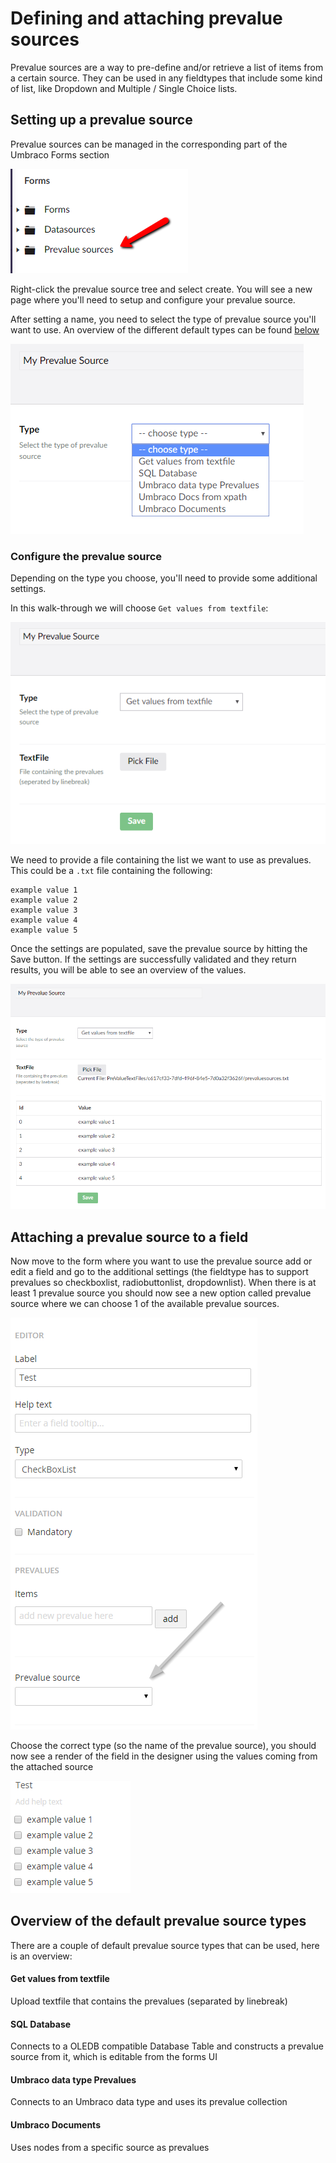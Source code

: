 # Defining and attaching prevalue sources

Prevalue sources are a way to pre-define and/or retrieve a list of items from a certain source. They can be used in any fieldtypes that include some kind of list, like Dropdown and Multiple / Single Choice lists.

## Setting up a prevalue source

Prevalue sources can be managed in the corresponding part of the Umbraco Forms section

![Prevalue source tree](images/prevaluesourcetree.png)

Right-click the prevalue source tree and select create. You will see a new page where you'll need to setup and configure your prevalue source.

After setting a name, you need to select the type of prevalue source you'll want to use. An overview of the different default types can be found [below](#overview-of-the-default-prevalue-source-types)

![Choose type](images/choosetype.png)

### Configure the prevalue source

Depending on the type you choose, you'll need to provide some additional settings.

In this walk-through we will choose `Get values from textfile`:

![Type settings](images/typesettings.png)

We need to provide a file containing the list we want to use as prevalues. This could be a `.txt` file containing the following:

	example value 1
	example value 2
	example value 3
	example value 4
	example value 5

Once the settings are populated, save the prevalue source by hitting the Save button. If the settings are successfully validated and they return results, you will be able to see an overview of the values.

![Preview](images/preview.png)

## Attaching a prevalue source to a field
Now move to the form where you want to use the prevalue source add or edit a field and go to the additional settings (the fieldtype has to support prevalues so checkboxlist, radiobuttonlist, dropdownlist). When there is at least 1 prevalue source you should now see a new option called prevalue source where we can choose 1 of the available prevalue sources.

![Prevalue source](FieldPrevalueSource.png)

Choose the correct type (so the name of the prevalue source), you should now see a render of the field in the designer using the values coming from the attached source

![Preview](fieldpreview.png)



## Overview of the default prevalue source types
There are a couple of default prevalue source types that can be used, here is an overview:

#### Get values from textfile
Upload textfile that contains the prevalues (separated by linebreak)

#### SQL Database
Connects to a OLEDB compatible Database Table and constructs a prevalue source from it, which is editable from the forms UI


#### Umbraco data type Prevalues
Connects to an Umbraco data type and uses its prevalue collection


#### Umbraco Documents
Uses nodes from a specific source as prevalues